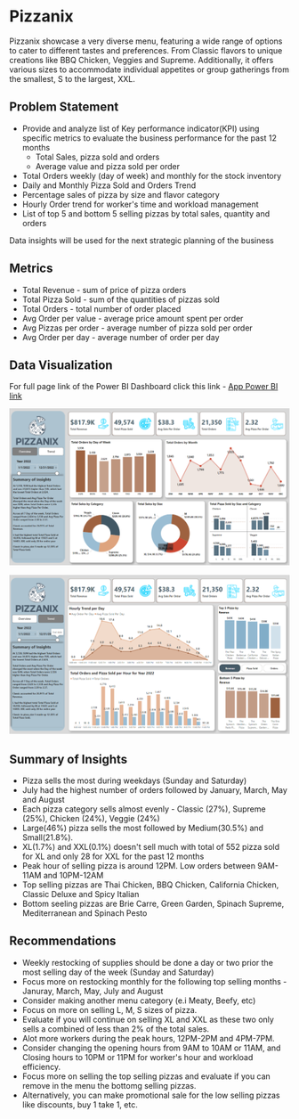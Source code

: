 # Pizzanix
Pizzanix showcase a very diverse menu, featuring a wide range of options to cater to different tastes and preferences. From Classic flavors to unique creations like BBQ Chicken, Veggies and Supreme. Additionally, it offers various sizes to accommodate individual appetites or group gatherings from the smallest, S to the largest, XXL.

## Problem Statement

- Provide and analyze list of Key performance indicator(KPI) using specific metrics to evaluate the business performance for the past 12 months
  - Total Sales, pizza sold and orders
  - Average value and pizza sold per order
- Total Orders weekly (day of week) and monthly for the stock inventory
- Daily and Monthly Pizza Sold and Orders Trend
- Percentage sales of pizza by size and flavor category
- Hourly Order trend for worker's time and workload management
- List of top 5 and bottom 5 selling pizzas by total sales, quantity and orders

Data insights will be used for the next strategic planning of the business

## Metrics
- Total Revenue - sum of price of pizza orders
- Total Pizza Sold - sum of the quantities of pizzas sold 
- Total Orders - total number of order placed
- Avg Order per value - average price amount spent per order
- Avg Pizzas per order - average number of pizza sold per order
- Avg Order per day - average number of order per day

## Data Visualization
For full page link of the Power BI Dashboard click this link - [App Power BI link](https://app.powerbi.com/reportEmbed?reportId=bff43e67-df8a-45ab-b829-2daf0a4da340&autoAuth=true&ctid=a4e78b81-874a-4832-88f0-12bd163108f4)

![Pizza_sales_Dashboard](pizza_sales_DB_ss_1.PNG)

![Pizza_sales_Dashboard](pizza_sales_DB_ss_2.PNG)


## Summary of Insights

  - Pizza sells the most during weekdays (Sunday and Saturday)
  - July had the highest number of orders followed by January, March, May and August
  - Each pizza category sells almost evenly - Classic (27%), Supreme (25%), Chicken (24%), Veggie (24%)
  - Large(46%) pizza sells the most followed by Medium(30.5%) and Small(21.8%).
  - XL(1.7%) and XXL(0.1%) doesn't sell much with total of 552 pizza sold for XL and only 28 for XXL for the past 12 months
  - Peak hour of selling pizza is around 12PM. Low orders between 9AM-11AM and 10PM-12AM
  - Top selling pizzas are Thai Chicken, BBQ Chicken, California Chicken, Classic Deluxe and Spicy Italian
  - Bottom seeling pizzas are Brie Carre, Green Garden, Spinach Supreme, Mediterranean and Spinach Pesto

## Recommendations

  - Weekly restocking of supplies should be done a day or two prior the most selling day of the week (Sunday and Saturday)
  - Focus more on restocking monthly for the following top selling months - Januray, March, May, July and August
  - Consider making another menu category (e.i Meaty, Beefy, etc)
  - Focus on more on selling L, M, S sizes of pizza.
  - Evaluate if you will continue on selling XL and XXL as these two only sells a combined of less than 2% of the total sales.
  - Alot more workers during the peak hours, 12PM-2PM and 4PM-7PM.
  - Consider changing the opening hours from 9AM to 10AM or 11AM, and Closing hours to 10PM or 11PM for worker's hour and workload efficiency.
  - Focus more on selling the top selling pizzas and evaluate if you can remove in the menu the bottomg selling pizzas.
  - Alternatively, you can make promotional sale for the low selling pizzas like discounts, buy 1 take 1, etc.
